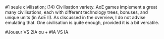 #1 seule civilisation;
  (14) Civilisation variety.
  AoE games implement a great many civilisations, each with different technology trees,
  bonuses, and unique units (in AoE II).
  As discussed in the overview, I do not advise emulating that. One civilisation is quite
  enough, provided it is a bit versatile.
  
#Joueur VS 2IA ou +
#IA VS IA
